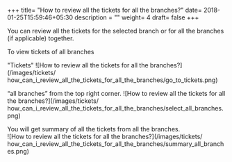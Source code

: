+++
title= "How to review all the tickets for all the branches?"
date= 2018-01-25T15:59:46+05:30
description = ""
weight= 4
draft= false
+++


You can review all the tickets for the selected branch or for all the branches (if applicable) together.

To view tickets of all branches 

"Tickets" 
![How to review all the tickets for all the branches?](/images/tickets/ how_can_i_review_all_the_tickets_for_all_the_branches/go_to_tickets.png)

“all branches” from the top right corner.
![How to review all the tickets for all the branches?](/images/tickets/ how_can_i_review_all_the_tickets_for_all_the_branches/select_all_branches.png)

You will get summary of all the tickets from all the branches.       
![How to review all the tickets for all the branches?](/images/tickets/ how_can_i_review_all_the_tickets_for_all_the_branches/summary_all_branches.png)

